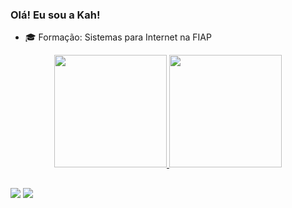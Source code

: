 ### Olá! Eu sou a Kah!

- 🎓 Formação: Sistemas para Internet na FIAP


<div align="center">
  <a href="https://github.com/KalianaBueno">
  <img height="180em" src="https://github-readme-stats.vercel.app/api?username=KalianaBueno&show_icons=true&theme=radical&include_all_commits=true&count_private=true"/>
  <img height="180em" src="https://github-readme-stats.vercel.app/api/top-langs/?username=KalianaBueno&layout=compact&langs_count=7&theme=radical"/>
</div>

##

<div>
  <a href="https://instagram.com/kalianabueno" target="_blank"><img src="https://img.shields.io/badge/-Instagram-%23E4405F?style=for-the-badge&logo=instagram&logoColor=white" target="_blank"></a>
  <a href="https://www.linkedin.com/in/kalianabueno" target="_blank"><img src="https://img.shields.io/badge/-LinkedIn-%230077B5?style=for-the-badge&logo=linkedin&logoColor=white" target="_blank"></a> 
 
</div>
